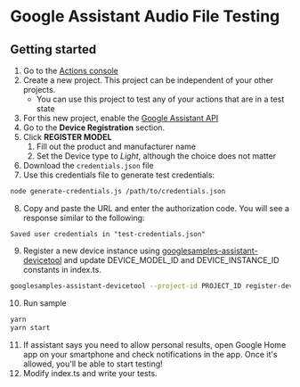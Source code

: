 # Google Assistant Audio File Testing

## Getting started

1. Go to the [Actions console](http://console.actions.google.com)
2. Create a new project. This project can be independent of your other projects.
   - You can use this project to test any of your actions that are in a test state
3. For this new project, enable the [Google Assistant API](https://console.developers.google.com/apis/api/embeddedassistant.googleapis.com/overview)
4. Go to the **Device Registration** section.
5. Click **REGISTER MODEL**
   1. Fill out the product and manufacturer name
   1. Set the Device type to _Light_, although the choice does not matter
6. Download the `credentials.json` file
7. Use this credentials file to generate test credentials:

```bash
node generate-credentials.js /path/to/credentials.json
```

8. Copy and paste the URL and enter the authorization code. You will see a response
   similar to the following:

`Saved user credentials in "test-credentials.json"`

9. Register a new device instance using [googlesamples-assistant-devicetool](https://github.com/googlesamples/assistant-sdk-python/tree/master/google-assistant-sdk) and update DEVICE_MODEL_ID and DEVICE_INSTANCE_ID constants in index.ts.

```bash
googlesamples-assistant-devicetool --project-id PROJECT_ID register-device --device 'my-device-identifier' \ --model 'my-model-identifier' \ --nickname 'My Assistant Light'
```

10. Run sample

```bash
yarn
yarn start
```

11. If assistant says you need to allow personal results, open Google Home app on your smartphone and check notifications in the app. Once it's allowed, you'll be able to start testing!
12. Modify index.ts and write your tests.
